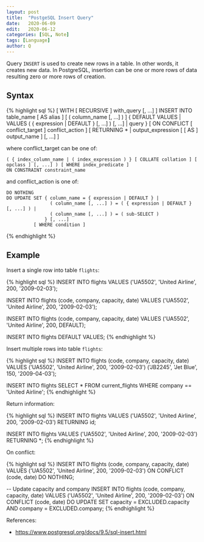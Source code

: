 ```yaml
---
layout: post
title:  "PostgeSQL Insert Query"
date:   2020-06-09
edit:   2020-06-12
categories: [SQL, Note]
tags: [Language]
author: Q
---
```


Query `INSERT` is used to create new rows in a table. In other words, it creates new data. In PostgreSQL, insertion can be one or more rows of data resulting zero or more rows of creation.

## Syntax

{% highlight sql %}
[ WITH [ RECURSIVE ] with_query [, ...] ]
INSERT INTO table_name [ AS alias ] [ ( column_name [, ...] ) ]
    { DEFAULT VALUES | VALUES ( { expression | DEFAULT } [, ...] ) [, ...] | query }
    [ ON CONFLICT [ conflict_target ] conflict_action ]
    [ RETURNING * | output_expression [ [ AS ] output_name ] [, ...] ]

where conflict_target can be one of:

    ( { index_column_name | ( index_expression ) } [ COLLATE collation ] [ opclass ] [, ...] ) [ WHERE index_predicate ]
    ON CONSTRAINT constraint_name

and conflict_action is one of:

    DO NOTHING
    DO UPDATE SET { column_name = { expression | DEFAULT } |
                    ( column_name [, ...] ) = ( { expression | DEFAULT } [, ...] ) |
                    ( column_name [, ...] ) = ( sub-SELECT )
                  } [, ...]
              [ WHERE condition ]
{% endhighlight %}

## Example

Insert a single row into table `flights`:

{% highlight sql %}
INSERT INTO flights VALUES
    ('UA5502', 'United Airline', 200, '2009-02-03');

INSERT INTO flights (code, company, capacity, date) VALUES
    ('UA5502', 'United Airline', 200, '2009-02-03');

INSERT INTO flights (code, company, capacity, date) VALUES
    ('UA5502', 'United Airline', 200, DEFAULT);

INSERT INTO flights DEFAULT VALUES;
{% endhighlight %}

Insert multiple rows into table `flights`:

{% highlight sql %}
INSERT INTO flights (code, company, capacity, date) VALUES
    ('UA5502', 'United Airline', 200, '2009-02-03')
    ('JB2245', 'Jet Blue', 150, '2009-04-03');

INSERT INTO flights SELECT * FROM current_flights WHERE company == 'United Airline';
{% endhighlight %}

Return information:

{% highlight sql %}
INSERT INTO flights VALUES
    ('UA5502', 'United Airline', 200, '2009-02-03')
RETURNING id;

INSERT INTO flights VALUES
    ('UA5502', 'United Airline', 200, '2009-02-03')
RETURNING *;
{% endhighlight %}

On conflict:

{% highlight sql %}
INSERT INTO flights (code, company, capacity, date) VALUES
    ('UA5502', 'United Airline', 200, '2009-02-03')
ON CONFLICT (code, date) DO NOTHING;

-- Update capacity and company
INSERT INTO flights (code, company, capacity, date) VALUES
    ('UA5502', 'United Airline', 200, '2009-02-03')
ON CONFLICT (code, date) DO UPDATE SET
    capacity = EXCLUDED.capacity
AND company = EXCLUDED.company;
{% endhighlight %}

References:

- <https://www.postgresql.org/docs/9.5/sql-insert.html>